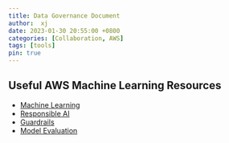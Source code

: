 ```yaml
---
title: Data Governance Document
author:  xj
date: 2023-01-30 20:55:00 +0800
categories: [Collaboration, AWS]
tags: [tools]
pin: true
---
```


## Useful AWS Machine Learning Resources
- [Machine Learning](https://aws.amazon.com/machine-learning/)
- [Responsible AI](https://aws.amazon.com/machine-learning/responsible-ai/)
- [Guardrails](https://aws.amazon.com/blogs/machine-learning/announcing-new-tools-and-capabilities-to-enable-responsible-ai-innovation/)
- [Model Evaluation](https://aws.amazon.com/bedrock/developer-experience/)
